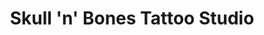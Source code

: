 ---
title: "Skull 'n' Bones Tattoo Studio"
url: /porth/skull-n-bones-tattoo-studio/
shop: tattoo
---